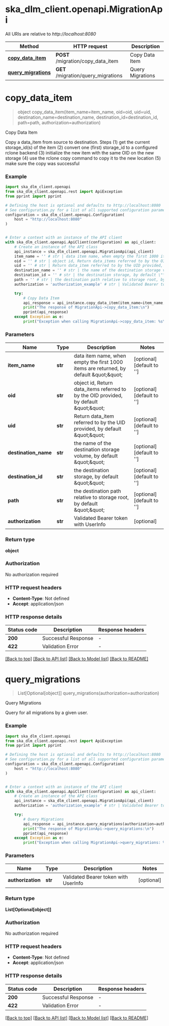 # ska_dlm_client.openapi.MigrationApi

All URIs are relative to *http://localhost:8080*

Method | HTTP request | Description
------------- | ------------- | -------------
[**copy_data_item**](MigrationApi.md#copy_data_item) | **POST** /migration/copy_data_item | Copy Data Item
[**query_migrations**](MigrationApi.md#query_migrations) | **GET** /migration/query_migrations | Query Migrations


# **copy_data_item**
> object copy_data_item(item_name=item_name, oid=oid, uid=uid, destination_name=destination_name, destination_id=destination_id, path=path, authorization=authorization)

Copy Data Item

Copy a data_item from source to destination.  Steps (1) get the current storage_id(s) of the item (2) convert one (first) storage_id to a configured rclone backend (3) initialize the new item with the same OID on the new storage (4) use the rclone copy command to copy it to the new location (5) make sure the copy was successful

### Example


```python
import ska_dlm_client.openapi
from ska_dlm_client.openapi.rest import ApiException
from pprint import pprint

# Defining the host is optional and defaults to http://localhost:8080
# See configuration.py for a list of all supported configuration parameters.
configuration = ska_dlm_client.openapi.Configuration(
    host = "http://localhost:8080"
)


# Enter a context with an instance of the API client
with ska_dlm_client.openapi.ApiClient(configuration) as api_client:
    # Create an instance of the API class
    api_instance = ska_dlm_client.openapi.MigrationApi(api_client)
    item_name = '' # str | data item name, when empty the first 1000 items are returned, by default \"\" (optional) (default to '')
    oid = '' # str | object id, Return data_items referred to by the OID provided, by default \"\" (optional) (default to '')
    uid = '' # str | Return data_item referred to by the UID provided, by default \"\" (optional) (default to '')
    destination_name = '' # str | the name of the destination storage volume, by default \"\" (optional) (default to '')
    destination_id = '' # str | the destination storage, by default \"\" (optional) (default to '')
    path = '' # str | the destination path relative to storage root, by default \"\" (optional) (default to '')
    authorization = 'authorization_example' # str | Validated Bearer token with UserInfo (optional)

    try:
        # Copy Data Item
        api_response = api_instance.copy_data_item(item_name=item_name, oid=oid, uid=uid, destination_name=destination_name, destination_id=destination_id, path=path, authorization=authorization)
        print("The response of MigrationApi->copy_data_item:\n")
        pprint(api_response)
    except Exception as e:
        print("Exception when calling MigrationApi->copy_data_item: %s\n" % e)
```



### Parameters


Name | Type | Description  | Notes
------------- | ------------- | ------------- | -------------
 **item_name** | **str**| data item name, when empty the first 1000 items are returned, by default \&quot;\&quot; | [optional] [default to &#39;&#39;]
 **oid** | **str**| object id, Return data_items referred to by the OID provided, by default \&quot;\&quot; | [optional] [default to &#39;&#39;]
 **uid** | **str**| Return data_item referred to by the UID provided, by default \&quot;\&quot; | [optional] [default to &#39;&#39;]
 **destination_name** | **str**| the name of the destination storage volume, by default \&quot;\&quot; | [optional] [default to &#39;&#39;]
 **destination_id** | **str**| the destination storage, by default \&quot;\&quot; | [optional] [default to &#39;&#39;]
 **path** | **str**| the destination path relative to storage root, by default \&quot;\&quot; | [optional] [default to &#39;&#39;]
 **authorization** | **str**| Validated Bearer token with UserInfo | [optional] 

### Return type

**object**

### Authorization

No authorization required

### HTTP request headers

 - **Content-Type**: Not defined
 - **Accept**: application/json

### HTTP response details

| Status code | Description | Response headers |
|-------------|-------------|------------------|
**200** | Successful Response |  -  |
**422** | Validation Error |  -  |

[[Back to top]](#) [[Back to API list]](../README.md#documentation-for-api-endpoints) [[Back to Model list]](../README.md#documentation-for-models) [[Back to README]](../README.md)

# **query_migrations**
> List[Optional[object]] query_migrations(authorization=authorization)

Query Migrations

Query for all migrations by a given user.

### Example


```python
import ska_dlm_client.openapi
from ska_dlm_client.openapi.rest import ApiException
from pprint import pprint

# Defining the host is optional and defaults to http://localhost:8080
# See configuration.py for a list of all supported configuration parameters.
configuration = ska_dlm_client.openapi.Configuration(
    host = "http://localhost:8080"
)


# Enter a context with an instance of the API client
with ska_dlm_client.openapi.ApiClient(configuration) as api_client:
    # Create an instance of the API class
    api_instance = ska_dlm_client.openapi.MigrationApi(api_client)
    authorization = 'authorization_example' # str | Validated Bearer token with UserInfo (optional)

    try:
        # Query Migrations
        api_response = api_instance.query_migrations(authorization=authorization)
        print("The response of MigrationApi->query_migrations:\n")
        pprint(api_response)
    except Exception as e:
        print("Exception when calling MigrationApi->query_migrations: %s\n" % e)
```



### Parameters


Name | Type | Description  | Notes
------------- | ------------- | ------------- | -------------
 **authorization** | **str**| Validated Bearer token with UserInfo | [optional] 

### Return type

**List[Optional[object]]**

### Authorization

No authorization required

### HTTP request headers

 - **Content-Type**: Not defined
 - **Accept**: application/json

### HTTP response details

| Status code | Description | Response headers |
|-------------|-------------|------------------|
**200** | Successful Response |  -  |
**422** | Validation Error |  -  |

[[Back to top]](#) [[Back to API list]](../README.md#documentation-for-api-endpoints) [[Back to Model list]](../README.md#documentation-for-models) [[Back to README]](../README.md)

